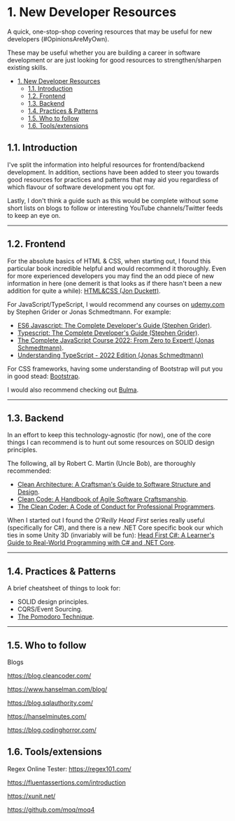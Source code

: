 # 1. New Developer Resources
  
A quick, one-stop-shop covering resources that may be useful for new developers (#OpinionsAreMyOwn).

These may be useful whether you are building a career in software development or are just looking for good resources to strengthen/sharpen existing skills.

- [1. New Developer Resources](#1-new-developer-resources)
  - [1.1. Introduction](#11-introduction)
  - [1.2. Frontend](#12-frontend)
  - [1.3. Backend](#13-backend)
  - [1.4. Practices & Patterns](#14-practices--patterns)
  - [1.5. Who to follow](#15-who-to-follow)
  - [1.6. Tools/extensions](#16-toolsextensions)

## 1.1. Introduction

I've split the information into helpful resources for frontend/backend development. In addition, sections have been added to steer you towards good resources for practices and patterns that may aid you regardless of which flavour of software development you opt for.

Lastly, I don't think a guide such as this would be complete without some short lists on blogs to follow or interesting YouTube channels/Twitter feeds to keep an eye on.

---

## 1.2. Frontend

For the absolute basics of HTML & CSS, when starting out, I found this particular book incredible helpful and would recommend it thoroughly. Even for more experienced developers you may find the an odd piece of new information in here (one demerit is that looks as if there hasn't been a new addition for quite a while): [HTML&CSS (Jon Duckett)](https://www.htmlandcssbook.com/).

For JavaScript/TypeScript, I would recommend any courses on [udemy.com](https://www.udemy.com/) by Stephen Grider or Jonas Schmedtmann. For example:

- [ES6 Javascript: The Complete Developer's Guide (Stephen Grider)](https://www.udemy.com/course/javascript-es6-tutorial/).
- [Typescript: The Complete Developer's Guide (Stephen Grider)](https://www.udemy.com/course/typescript-the-complete-developers-guide/).
- [The Complete JavaScript Course 2022: From Zero to Expert! (Jonas Schmedtmann)](https://www.udemy.com/course/the-complete-javascript-course/).
- [Understanding TypeScript - 2022 Edition (Jonas Schmedtmann)](https://www.udemy.com/course/understanding-typescript/)

For CSS frameworks, having some understanding of Bootstrap will put you in good stead: [Bootstrap](https://getbootstrap.com/).

I would also recommend checking out [Bulma](https://bulma.io/).

---

## 1.3. Backend

In an effort to keep this technology-agnostic (for now), one of the core things I can recommend is to hunt out some resources on SOLID design principles.

The following, all by Robert C. Martin (Uncle Bob), are thoroughly recommended:

- [Clean Architecture: A Craftsman's Guide to Software Structure and Design](https://www.amazon.co.uk/Clean-Architecture-Craftsmans-Software-Structure/dp/0134494164).
- [Clean Code: A Handbook of Agile Software Craftsmanship](https://www.amazon.co.uk/Clean-Code-Handbook-Software-Craftsmanship/dp/0132350882/ref=pd_lpo_1?pd_rd_i=0132350882&psc=1).
- [The Clean Coder: A Code of Conduct for Professional Programmers](https://www.amazon.co.uk/Clean-Coder-Conduct-Professional-Programmers/dp/0137081073).

When I started out I found the *O'Reilly Head First* series really useful (specifically for C#), and there is a new .NET Core specific book our which ties in some Unity 3D (invariably will be fun): [Head First C#: A Learner's Guide to Real-World Programming with C# and .NET Core](https://www.amazon.com/_/dp/1491976705?tag=oreilly20-20). 

---

## 1.4. Practices & Patterns

A brief cheatsheet of things to look for:

- SOLID design principles.
- CQRS/Event Sourcing.
- [The Pomodoro Technique](https://francescocirillo.com/pages/pomodoro-technique).

---

## 1.5. Who to follow

Blogs

https://blog.cleancoder.com/

https://www.hanselman.com/blog/

https://blog.sqlauthority.com/

https://hanselminutes.com/

https://blog.codinghorror.com/

## 1.6. Tools/extensions

Regex Online Tester: https://regex101.com/

https://fluentassertions.com/introduction

https://xunit.net/

https://github.com/moq/moq4
